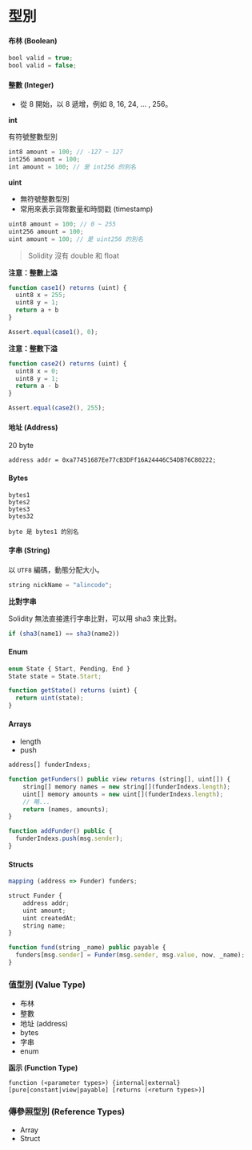 # 型別

#### 布林 (Boolean)

```js
bool valid = true;
bool valid = false;
```

#### 整數 (Integer)

* 從 8 開始，以 8 遞增，例如 8, 16, 24, ... , 256。

**int**

有符號整數型別

```js
int8 amount = 100; // -127 ~ 127
int256 amount = 100;
int amount = 100; // 是 int256 的別名
```

**uint**

* 無符號整數型別
* 常用來表示貨幣數量和時間戳 (timestamp)

```js
uint8 amount = 100; // 0 ~ 255
uint256 amount = 100;
uint amount = 100; // 是 uint256 的別名
```

> Solidity 沒有 double 和 float

**注意：整數上溢**

```js
function case1() returns (uint) {
  uint8 x = 255;
  uint8 y = 1;
  return a + b
}

Assert.equal(case1(), 0);
```

**注意：整數下溢**

```js
function case2() returns (uint) {
  uint8 x = 0;
  uint8 y = 1;
  return a - b
}

Assert.equal(case2(), 255);
```

#### 地址 (Address)

20 byte

```
address addr = 0xa77451687Ee77cB3DFf16A24446C54DB76C80222;
```

#### Bytes

```
bytes1
bytes2
bytes3
bytes32

byte 是 bytes1 的別名
```

#### 字串 (String)

以 `UTF8` 編碼，動態分配大小。

```js
string nickName = "alincode";
```

**比對字串**

Solidity 無法直接進行字串比對，可以用 sha3 來比對。

```js
if (sha3(name1) == sha3(name2))
```

#### Enum

```js
enum State { Start, Pending, End }
State state = State.Start;

function getState() returns (uint) {
  return uint(state);
}
```

#### Arrays

* length
* push

```js
address[] funderIndexs;

function getFunders() public view returns (string[], uint[]) {
    string[] memory names = new string[](funderIndexs.length);
    uint[] memory amounts = new uint[](funderIndexs.length);
    // 略...
    return (names, amounts);
}

function addFunder() public {
  funderIndexs.push(msg.sender);
}
```

#### Structs

```js
mapping (address => Funder) funders;

struct Funder {
    address addr;
    uint amount;
    uint createdAt;
    string name;
}

function fund(string _name) public payable {
  funders[msg.sender] = Funder(msg.sender, msg.value, now, _name);
}
```

### 值型別 (Value Type)

* 布林
* 整數
* 地址 (address)
* bytes
* 字串
* enum

**函示 (Function Type)**

```
function (<parameter types>) {internal|external} [pure|constant|view|payable] [returns (<return types>)]
```

### 傳參照型別 (Reference Types)

* Array
* Struct